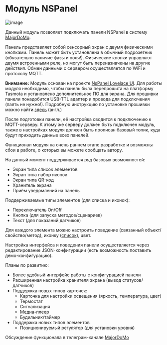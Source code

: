 # Модуль NSPanel

![image](https://docs.nspanel.pky.eu/img/nspanel-rl.png)

Данный модуль позволяет подключать панели NSPanel в систему [MajorDoMo](https://github.com/sergejey/majordomo).

Панель представляет собой сенсорный экран с двумя физическими кнопками.
Панель может быть установлена в обычный подрозетник (обязательно наличие фазы и ноля!).
Физические кнопки управляют двумя встроенными реле, но могут быть переназначены на другие действия.
Обмен данными с сервером осуществляется по WiFi и протоколу MQTT.

**Внимание:** Модуль основан на проекте [NsPanel Lovelace UI](https://docs.nspanel.pky.eu/). Для работы модуля необходимо, чтобы панель была перепрошита
на платформу Tasmota и установлено дополнительное ПО для экрана.
Для прошивки панели понадобится USB-TTL адаптер и провода для подключения (паять не нужно!).
Подробную инструкцию по установке прошивки можно найти [здесь](https://docs.nspanel.pky.eu/prepare_nspanel_ioBroker/) (англ.)

После подготовки панели, её настройка сводится к подключению к MQTT-серверу.
К этому же серверу должен быть подключен модуль, также в настройках модуля должен быть
прописан базовый топик, куда будут приходить данные всех панелей.

Функционал модуля на очень раннем этапе разработке и возможны сбои в работе, о которых
вы можете сообщать автору.

На данный момент поддерживается ряд базовых возможностей:

- Экран типа список элементов
- Экран типа набор иконок
- Экран типа QR-код
- Хранитель экрана
- Приём уведомлений на панель

Поддерживаемые типы элементов (для списка и иконок):
- Переключатель On/Off
- Кнопка (для запуска методов/сценариев)
- Текст (для показаний датчиков)

Для каждого элемента можно настроить поведение (связанный объект/свойство/метод),
иконку ([список](https://docs.nspanel.pky.eu/icon-cheatsheet.html)), цвет.

Настройка интерфейса и поведения панели осуществляется через редактирование JSON-конфигурации
(есть возможность поставить демо-конфигурацию).

Планы по развитию:
- Более удобный интерфейс работы с конфигурацией панели
- Расширенная настройка хранителя экрана (вывод статусов/датчиков)
- Поддержка новых типов карточек:
  - Карточка для настройки освещения (яркость, температура, цвет)
  - Термостат    
  - Сигнализация  
  - Медиа-плеер
  - Будильник/таймер
- Поддержка новых типов элементов
  - Позиционируемый регулятор (для установки уровня)

Обсуждение функционала в телеграм-канале [MajorDoMo](https://t.me/MajorDoMoRu)

